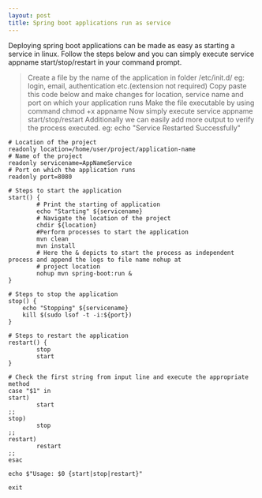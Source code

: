 ```yaml
---
layout: post
title: Spring boot applications run as service
---
```


Deploying spring boot applications can be made as easy as starting a service in linux. Follow the steps below and you can simply execute service appname start/stop/restart in your command prompt.

> Create a file by the name of the application in folder /etc/init.d/ 
  eg: login, email, authentication etc.(extension not required)
> Copy paste this code below and make changes for location, service name and port on which your application runs
> Make the file executable by using command chmod +x appname 
> Now simply execute service appname start/stop/restart
> Additionally we can easily add more output to verify the process executed. 
  eg: echo "Service Restarted Successfully"

```
# Location of the project
readonly location=/home/user/project/application-name
# Name of the project
readonly servicename=AppNameService
# Port on which the application runs
readonly port=8080

# Steps to start the application
start() {
        # Print the starting of application
        echo "Starting" ${servicename}
        # Navigate the location of the project
        chdir ${location}    
        #Perform processes to start the application
        mvn clean
        mvn install
        # Here the & depicts to start the process as independent process and append the logs to file name nohup at 
        # project location
        nohup mvn spring-boot:run &
}

# Steps to stop the application
stop() {
    echo "Stopping" ${servicename}
    kill $(sudo lsof -t -i:${port})
}

# Steps to restart the application
restart() {
        stop
        start
}

# Check the first string from input line and execute the appropriate method
case "$1" in 
start)
        start
;;
stop)
        stop
;;
restart)
        restart
;;
esac

echo $"Usage: $0 {start|stop|restart}"

exit
```
